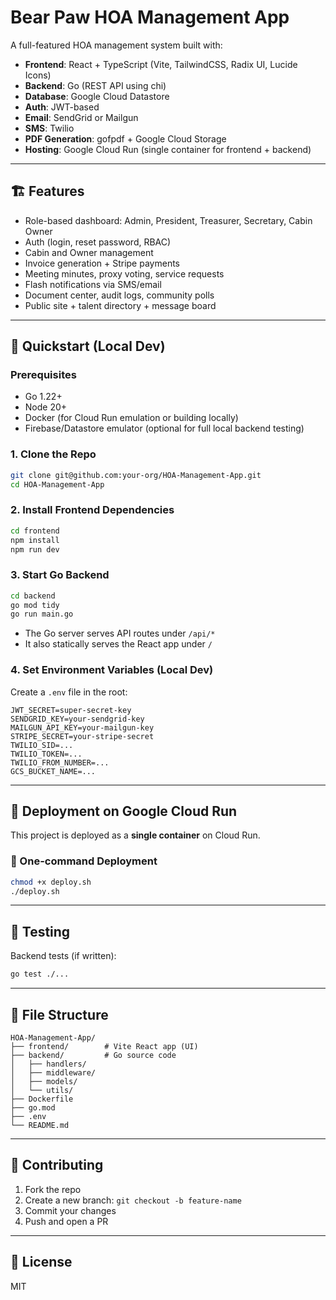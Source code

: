 # Bear Paw HOA Management App

A full-featured HOA management system built with:

- **Frontend**: React + TypeScript (Vite, TailwindCSS, Radix UI, Lucide Icons)
- **Backend**: Go (REST API using chi)
- **Database**: Google Cloud Datastore
- **Auth**: JWT-based
- **Email**: SendGrid or Mailgun
- **SMS**: Twilio
- **PDF Generation**: gofpdf + Google Cloud Storage
- **Hosting**: Google Cloud Run (single container for frontend + backend)

---

## 🏗️ Features

- Role-based dashboard: Admin, President, Treasurer, Secretary, Cabin Owner
- Auth (login, reset password, RBAC)
- Cabin and Owner management
- Invoice generation + Stripe payments
- Meeting minutes, proxy voting, service requests
- Flash notifications via SMS/email
- Document center, audit logs, community polls
- Public site + talent directory + message board

---

## 🚀 Quickstart (Local Dev)

### Prerequisites

- Go 1.22+
- Node 20+
- Docker (for Cloud Run emulation or building locally)
- Firebase/Datastore emulator (optional for full local backend testing)

### 1. Clone the Repo

```bash
git clone git@github.com:your-org/HOA-Management-App.git
cd HOA-Management-App
````

### 2. Install Frontend Dependencies

```bash
cd frontend
npm install
npm run dev
```

### 3. Start Go Backend

```bash
cd backend
go mod tidy
go run main.go
```

* The Go server serves API routes under `/api/*`
* It also statically serves the React app under `/`

### 4. Set Environment Variables (Local Dev)

Create a `.env` file in the root:

```env
JWT_SECRET=super-secret-key
SENDGRID_KEY=your-sendgrid-key
MAILGUN_API_KEY=your-mailgun-key
STRIPE_SECRET=your-stripe-secret
TWILIO_SID=...
TWILIO_TOKEN=...
TWILIO_FROM_NUMBER=...
GCS_BUCKET_NAME=...
```

---

## 🐳 Deployment on Google Cloud Run

This project is deployed as a **single container** on Cloud Run.

### 🔁 One-command Deployment

```bash
chmod +x deploy.sh
./deploy.sh
```

---

## 🧪 Testing

Backend tests (if written):

```bash
go test ./...
```

---

## 📁 File Structure

```
HOA-Management-App/
├── frontend/        # Vite React app (UI)
├── backend/         # Go source code
│   ├── handlers/
│   ├── middleware/
│   ├── models/
│   └── utils/
├── Dockerfile
├── go.mod
├── .env
└── README.md
```

---

## 👥 Contributing

1. Fork the repo
2. Create a new branch: `git checkout -b feature-name`
3. Commit your changes
4. Push and open a PR

---

## 📄 License

MIT 

